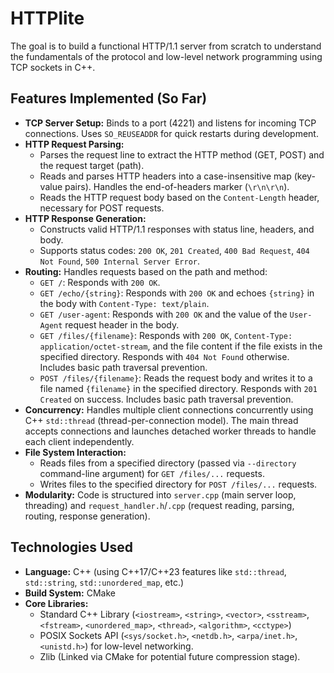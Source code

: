 # HTTPlite

The goal is to build a functional HTTP/1.1 server from scratch to understand the fundamentals of the protocol and low-level network programming using TCP sockets in C++.

## Features Implemented (So Far)

*   **TCP Server Setup:** Binds to a port (4221) and listens for incoming TCP connections. Uses `SO_REUSEADDR` for quick restarts during development.
*   **HTTP Request Parsing:**
    *   Parses the request line to extract the HTTP method (GET, POST) and the request target (path).
    *   Reads and parses HTTP headers into a case-insensitive map (key-value pairs). Handles the end-of-headers marker (`\r\n\r\n`).
    *   Reads the HTTP request body based on the `Content-Length` header, necessary for POST requests.
*   **HTTP Response Generation:**
    *   Constructs valid HTTP/1.1 responses with status line, headers, and body.
    *   Supports status codes: `200 OK`, `201 Created`, `400 Bad Request`, `404 Not Found`, `500 Internal Server Error`.
*   **Routing:** Handles requests based on the path and method:
    *   `GET /`: Responds with `200 OK`.
    *   `GET /echo/{string}`: Responds with `200 OK` and echoes `{string}` in the body with `Content-Type: text/plain`.
    *   `GET /user-agent`: Responds with `200 OK` and the value of the `User-Agent` request header in the body.
    *   `GET /files/{filename}`: Responds with `200 OK`, `Content-Type: application/octet-stream`, and the file content if the file exists in the specified directory. Responds with `404 Not Found` otherwise. Includes basic path traversal prevention.
    *   `POST /files/{filename}`: Reads the request body and writes it to a file named `{filename}` in the specified directory. Responds with `201 Created` on success. Includes basic path traversal prevention.
*   **Concurrency:** Handles multiple client connections concurrently using C++ `std::thread` (thread-per-connection model). The main thread accepts connections and launches detached worker threads to handle each client independently.
*   **File System Interaction:**
    *   Reads files from a specified directory (passed via `--directory` command-line argument) for `GET /files/...` requests.
    *   Writes files to the specified directory for `POST /files/...` requests.
*   **Modularity:** Code is structured into `server.cpp` (main server loop, threading) and `request_handler.h`/`.cpp` (request reading, parsing, routing, response generation).

## Technologies Used

*   **Language:** C++ (using C++17/C++23 features like `std::thread`, `std::string`, `std::unordered_map`, etc.)
*   **Build System:** CMake
*   **Core Libraries:**
    *   Standard C++ Library (`<iostream>`, `<string>`, `<vector>`, `<sstream>`, `<fstream>`, `<unordered_map>`, `<thread>`, `<algorithm>`, `<cctype>`)
    *   POSIX Sockets API (`<sys/socket.h>`, `<netdb.h>`, `<arpa/inet.h>`, `<unistd.h>`) for low-level networking.
    *   Zlib (Linked via CMake for potential future compression stage).



